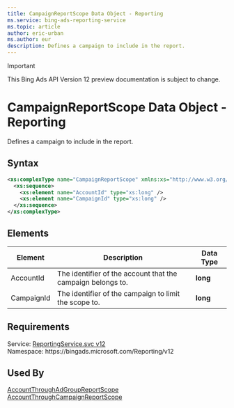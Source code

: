```yaml
---
title: CampaignReportScope Data Object - Reporting
ms.service: bing-ads-reporting-service
ms.topic: article
author: eric-urban
ms.author: eur
description: Defines a campaign to include in the report.
---
```

> [!IMPORTANT]
> This Bing Ads API Version 12 preview documentation is subject to change.
# CampaignReportScope Data Object - Reporting
Defines a campaign to include in the report.

## Syntax
```xml
<xs:complexType name="CampaignReportScope" xmlns:xs="http://www.w3.org/2001/XMLSchema">
  <xs:sequence>
    <xs:element name="AccountId" type="xs:long" />
    <xs:element name="CampaignId" type="xs:long" />
  </xs:sequence>
</xs:complexType>
```

## <a name="elements"></a>Elements

|Element|Description|Data Type|
|-----------|---------------|-------------|
|<a name="accountid"></a>AccountId|The identifier of the account that the campaign belongs to.|**long**|
|<a name="campaignid"></a>CampaignId|The identifier of the campaign to limit the scope to.|**long**|

## Requirements
Service: [ReportingService.svc v12](https://reporting.api.bingads.microsoft.com/Api/Advertiser/Reporting/v11/ReportingService.svc)  
Namespace: https\://bingads.microsoft.com/Reporting/v12  

## Used By
[AccountThroughAdGroupReportScope](accountthroughadgroupreportscope.md)  
[AccountThroughCampaignReportScope](accountthroughcampaignreportscope.md)  
